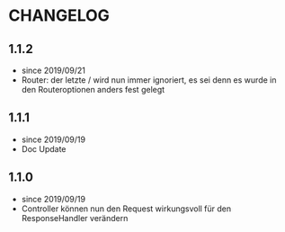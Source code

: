 # CHANGELOG

## 1.1.2

- since 2019/09/21
- Router: der letzte / wird nun immer ignoriert, es sei denn es wurde in den Routeroptionen anders fest gelegt

## 1.1.1 

- since 2019/09/19
- Doc Update

## 1.1.0

- since 2019/09/19
- Controller können nun den Request wirkungsvoll für den ResponseHandler verändern